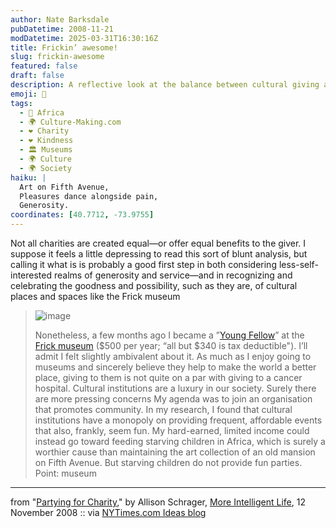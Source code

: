 ```yaml
---
author: Nate Barksdale
pubDatetime: 2008-11-21
modDatetime: 2025-03-31T16:30:16Z
title: Frickin’ awesome!
slug: frickin-awesome
featured: false
draft: false
description: A reflective look at the balance between cultural giving and more pressing humanitarian needs from Allison Schrager.
emoji: 🎨
tags:
  - 🦁 Africa
  - 🌍 Culture-Making.com
  - ❤️ Charity
  - ❤️ Kindness
  - 🏛️ Museums
  - 🌍 Culture
  - 🌍 Society
haiku: |
  Art on Fifth Avenue,  
  Pleasures dance alongside pain,  
  Generosity.
coordinates: [40.7712, -73.9755]
---
```


Not all charities are created equal—or offer equal benefits to the giver. I suppose it feels a little depressing to read this sort of blunt analysis, but calling it what is is probably a good first step in both considering less-self-interested realms of generosity and service—and in recognizing and celebrating the goodness and possibility, such as they are, of cultural places and spaces like the Frick museum

> ![image](http://culture-making.com/media/frick2.jpg)
>
> Nonetheless, a few months ago I became a ”[Young Fellow](http://web.archive.org/web/20120621182921/http://www.shopfrick.org:80/support/youngfellows.htm)” at the [Frick museum](http://www.frick.org/) ($500 per year; “all but $340 is tax deductible"). I’ll admit I felt slightly ambivalent about it. As much as I enjoy going to museums and sincerely believe they help to make the world a better place, giving to them is not quite on a par with giving to a cancer hospital. Cultural institutions are a luxury in our society. Surely there are more pressing concerns
> My agenda was to join an organisation that promotes community. In my research, I found that cultural institutions have a monopoly on providing frequent, affordable events that also, frankly, seem fun. My hard-earned, limited income could instead go toward feeding starving children in Africa, which is surely a worthier cause than maintaining the art collection of an old mansion on Fifth Avenue. But starving children do not provide fun parties. Point: museum

---

from "[Partying for Charity](http://web.archive.org/web/20150919082450/http://moreintelligentlife.com/story/partying-for-charity)," by Allison Schrager, [More Intelligent Life](http://web.archive.org/web/20150919082450/http://moreintelligentlife.com/story/partying-for-charity), 12 November 2008 :: via [NYTimes.com Ideas blog](http://ideas.blogs.nytimes.com/2008/11/21/partying-for-charity/)
